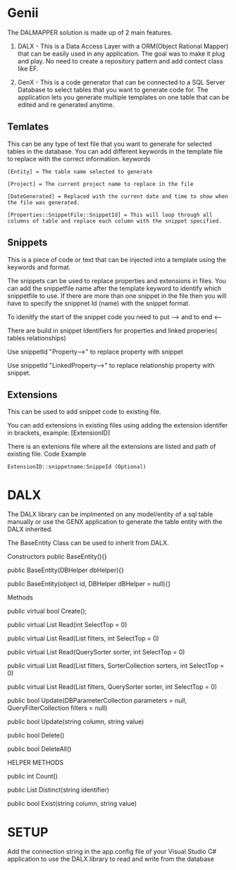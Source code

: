 # Genii

The DALMAPPER solution is made up of 2 main features.
1. DALX - This is a Data Access Layer with a ORM(Object Rational Mapper) that can be easily used in any application. The goal was to make it plug and play. No need to create a repository pattern and add contect class like EF.

2. GenX - This is a code generator that can be connected to a SQL Server Database to select tables that you want to generate code for. The application lets you generate multiple templates on one table that can be edited and re generated anytime.

 ## Temlates 

This can be any type of text file that you want to generate for selected tables in the database. You can add different keywords in the template file to replace with the correct information.
keywords
```
[Entity] = The table name selected to generate
```
```
[Project] = The current project name to replace in the file
```
```
[DateGenerated] = Replaced with the current date and time to show when the file was generated.
```
```
[Properties::SnippetFile::SnippetId] = This will loop through all columns of table and replace each column with the snippet specified.
```

## Snippets

This is a piece of code or text that can be injected into a template using the keywords and format.

The snippets can be used to replace properties and extensions in files.
You can add the snippetfile name after the template keyword to identify which snippetfile to use. If there are more than one snippet in the file then you will have to specify the snippnet Id (name) with the snippet format.

To idenitfy the start of the snippet code you need to put -->  and to end <--

There are build in snippet Identifiers for properties and linked properies( tables relationships)

Use snippetId "Property-->" to replace property with snippet

Use snippetId "LinkedProperty-->" to replace relationship property with snippet.


## Extensions 

This can be used to add snippet code to existing file.

You can add extensions in existing files using adding the extension identifer in brackets, example: [ExtensionID]

There is an extenions file where all the extensions are listed and path of existing file.
Code Example
```
ExtensionID::snippetname:SnippeId (Optional)
```
# DALX
The DALX library can be implmented on any model/entity of a sql table manually or use the GENX application to generate the table entity with the DALX inherited.

The BaseEntity<T> Class can be used to inherit from DALX. 
  
Constructors
public BaseEntity(){}

public BaseEntity(DBHelper dbHelper){}

public BaseEntity(object id, DBHelper dBHelper = null){} 

Methods

public virtual bool Create();

public virtual List<T> Read(int SelectTop = 0)
  
public virtual List<T> Read(List<QueryFilter> filters, int SelectTop = 0)
  
public virtual List<T> Read(QuerySorter sorter, int SelectTop = 0)
  
public virtual List<T> Read(List<QueryFilter> filters, SorterCollection sorters, int SelectTop = 0)
  
public virtual List<T> Read(List<QueryFilter> filters, QuerySorter sorter, int SelectTop = 0)

public bool Update(DBParameterCollection parameters = null, QueryFilterCollection filters = null)

public bool Update(string column, string value)

 public bool Delete()
 
 public bool DeleteAll()
  
HELPER METHODS

public int Count()

public List<T> Distinct(string identifier)
  
public bool Exist(string column, string value)

# SETUP

Add the connection string in the app.config file of your Visual Studio C# application to use the DALX library to read and write from the database

